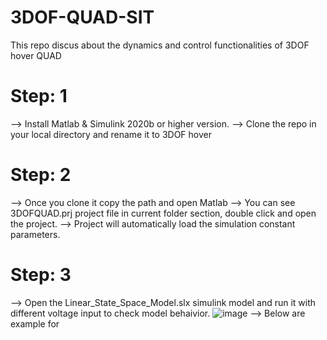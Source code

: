 # 3DOF-QUAD-SIT
This repo discus about the dynamics and control functionalities of 3DOF hover QUAD

# Step: 1
--> Install Matlab & Simulink 2020b or higher version. 
--> Clone the repo in your local directory and rename it to 3DOF hover

# Step: 2
--> Once you clone it copy the path and open Matlab
--> You can see 3DOFQUAD.prj project file in current folder section, double click and open the project.
--> Project will automatically load the simulation constant parameters.

# Step: 3
--> Open the Linear_State_Space_Model.slx simulink model and run it with different voltage input to check model behaivior.
![image](https://github.com/Ravi123pashchapur/3DOF-QUAD-SIT/assets/56997905/4a213a8e-2b85-4a81-bfb9-4c17140286e6)
--> Below are example for

